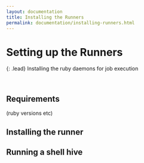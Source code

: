 ```yaml
---
layout: documentation
title: Installing the Runners
permalink: documentation/installing-runners.html
---
```


# Setting up the Runners

{: .lead}
Installing the ruby daemons for job execution

<br />

## Requirements

(ruby versions etc)

## Installing the runner

## Running a shell hive

